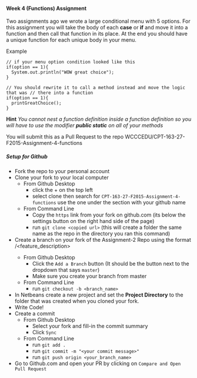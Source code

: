 #### Week 4 (Functions) Assignment
Two assignments ago we wrote a large conditional menu with 5 options. For this assignment you will take the body of each __case__ or __if__ and move it into a function and then call that function in its place. At the end you should have a unique function for each unique body in your menu.

Example
```
// if your menu option condition looked like this
if(option == 1){
  System.out.println("WOW great choice");
}

// You should rewrite it to call a method instead and move the logic that was // there into a function
if(option == 1){
  printGreatChoice();
}
```



**Hint** _You cannot nest a function definition inside a function definition so you will have to use the modifier **public static** on all of your methods_

You will submit this as a Pull Request to the repo WCCCEDU/CPT-163-27-F2015-Assignment-4-functions

##### Setup for Github
- Fork the repo to your personal account
- Clone your fork to your local computer
  - From Github Desktop
    - click the + on the top left
    - select clone then search for `CPT-163-27-F2015-Assignment-4-functions` use the one under the section with your github name
  - From Command Line
    - Copy the `https` link from your fork on github.com (its below the settings button on the right hand side of the page)
    - run `git clone <copied url>` (this will create a folder the same name as the repo in the directory you ran this command)
- Create a branch on your fork of the Assignment-2 Repo using the format <github-name>/<feature_description>
  - From Github Desktop
    - Click the `Add a Branch` button (It should be the button next to the dropdown that says `master`)
    - Make sure you create your branch from master
  - From Command Line
    - run `git checkout -b <branch_name>`
- In Netbeans create a new project and set the __Project Directory__ to the folder that was created when you cloned your fork.
- Write Code!
- Create a commit
  - From Github Desktop
    - Select your fork and fill-in the commit summary
    - Click `Sync`
  - From Command Line
    - run `git add .`
    - run `git commit -m "<your commit message>"`
    - run `git push origin <your_branch_name>`
- Go to Github.com and open your PR by clicking on `Compare and Open Pull Request`
